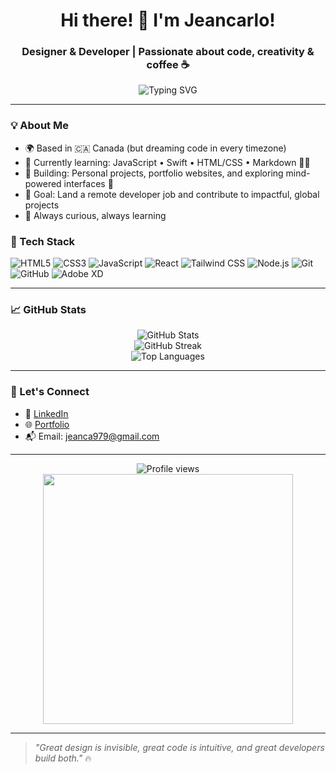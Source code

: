 
<h1 align="center">Hi there! 👋 I'm Jeancarlo! </h1>
<h3 align="center">Designer & Developer | Passionate about code, creativity & coffee ☕</h3>

<p align="center">
  <img src="https://readme-typing-svg.demolab.com?font=Fira+Code&weight=600&size=22&pause=1000&color=F75C4E&center=true&vCenter=true&width=440&lines=Building+cool+web+projects...;Learning+every+day!;Let%E2%80%99s+connect+%F0%9F%91%8D" alt="Typing SVG" />
</p>

---

### 💡 About Me

- 🌍 Based in 🇨🇦 Canada (but dreaming code in every timezone)
- 🌱 Currently learning: JavaScript • Swift • HTML/CSS • Markdown 👨‍💻
- 🔭 Building: Personal projects, portfolio websites, and exploring mind-powered interfaces 🤯
- 🎯 Goal: Land a remote developer job and contribute to impactful, global projects
- 🧠 Always curious, always learning


### 🧰 Tech Stack

![HTML5](https://img.shields.io/badge/-HTML5-E34F26?style=flat&logo=html5&logoColor=white)
![CSS3](https://img.shields.io/badge/-CSS3-1572B6?style=flat&logo=css3)
![JavaScript](https://img.shields.io/badge/-JavaScript-F7DF1E?style=flat&logo=javascript&logoColor=000)
![React](https://img.shields.io/badge/-React-61DAFB?style=flat&logo=react)
![Tailwind CSS](https://img.shields.io/badge/-Tailwind-38B2AC?style=flat&logo=tailwind-css)
![Node.js](https://img.shields.io/badge/-Node.js-339933?style=flat&logo=node.js)
![Git](https://img.shields.io/badge/-Git-F05032?style=flat&logo=git)
![GitHub](https://img.shields.io/badge/-GitHub-181717?style=flat&logo=github)
![Adobe XD](https://img.shields.io/badge/-AdobeXD-FF61F6?style=flat&logo=adobe-xd)


---

### 📈 GitHub Stats

<p align="center">
  <img src="https://github-readme-stats.vercel.app/api?username=jeanvq&show_icons=true&theme=radical" alt="GitHub Stats" />
  <br />
  <img src="https://github-readme-streak-stats.herokuapp.com/?user=jeanvq&theme=radical" alt="GitHub Streak" />
  <br />
  <img src="https://github-readme-stats.vercel.app/api/top-langs/?username=jeanvq&layout=compact&theme=radical" alt="Top Languages" />
</p>

---

### 🤝 Let's Connect

- 💼 [LinkedIn](https://www.linkedin.com/in/jeancarlo-ricardo-392b4a365/)
- 🌐 [Portfolio](https://tu-portfolio.com)
- 📬 Email: jeanca979@gmail.com

---

<p align="center">
  <img src="https://komarev.com/ghpvc/?username=jeanvq&label=Profile+Views&color=orange&style=flat" alt="Profile views" />
  <br />
  <img src="https://media.giphy.com/media/qgQUggAC3Pfv687qPC/giphy.gif" width="400" />
</p>

---

> _"Great design is invisible, great code is intuitive, and great developers build both."_ 🔥
